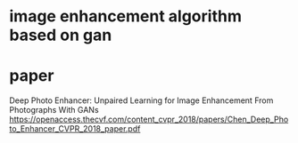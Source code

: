 # image enhancement algorithm based on gan
# paper
Deep Photo Enhancer: Unpaired Learning for Image Enhancement From Photographs With GANs  
https://openaccess.thecvf.com/content_cvpr_2018/papers/Chen_Deep_Photo_Enhancer_CVPR_2018_paper.pdf